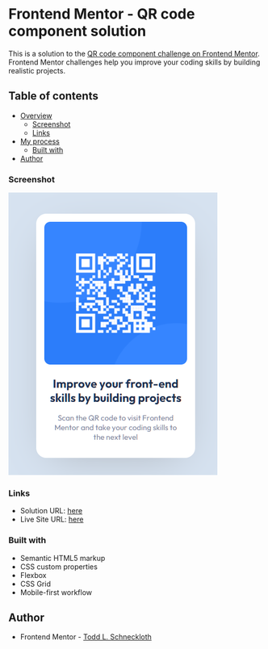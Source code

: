 # Frontend Mentor - QR code component solution

This is a solution to the [QR code component challenge on Frontend Mentor](https://www.frontendmentor.io/challenges/qr-code-component-iux_sIO_H). Frontend Mentor challenges help you improve your coding skills by building realistic projects.

## Table of contents

-   [Overview](#overview)
    -   [Screenshot](#screenshot)
    -   [Links](#links)
-   [My process](#my-process)
    -   [Built with](#built-with)
-   [Author](#author)

### Screenshot

![](./images/final.png)

### Links

-   Solution URL: [here](https://github.com/tschneckloth/fem-qrcode-component)
-   Live Site URL: [here](https://rhinopack-fem-qrcode.netlify.app/)

### Built with

-   Semantic HTML5 markup
-   CSS custom properties
-   Flexbox
-   CSS Grid
-   Mobile-first workflow

## Author

-   Frontend Mentor - [Todd L. Schneckloth](https://www.frontendmentor.io/profile/tschneckloth-cgp)
